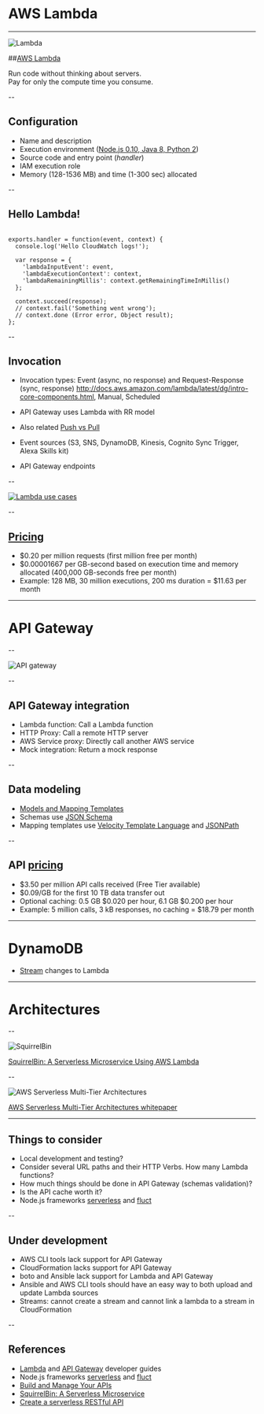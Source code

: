 
#  AWS Lambda

---

![Lambda](images/Lambda_FullPg_V3-05.png)

##[AWS Lambda](https://aws.amazon.com/lambda/)

Run code without thinking about servers.  
Pay for only the compute time you consume.

--

## Configuration

- Name and description
- Execution environment ([Node.js 0.10, Java 8, Python 2](http://docs.aws.amazon.com/lambda/latest/dg/current-supported-versions.html))
- Source code and entry point (*handler*)
- IAM execution role
- Memory (128-1536 MB) and time (1-300 sec) allocated

--


## Hello Lambda!

<pre><code data-trim class="javascript">
exports.handler = function(event, context) {
  console.log('Hello CloudWatch logs!');

  var response = {
    'lambdaInputEvent': event,
    'lambdaExecutionContext': context,
    'lambdaRemainingMillis': context.getRemainingTimeInMillis()
  };
  
  context.succeed(response);
  // context.fail('Something went wrong');
  // context.done (Error error, Object result);
};
</code></pre>

--

## Invocation

- Invocation types: Event (async, no response) and Request-Response (sync, response) http://docs.aws.amazon.com/lambda/latest/dg/intro-core-components.html, Manual, Scheduled

- API Gateway uses Lambda with RR model

- Also related [Push vs Pull](http://docs.aws.amazon.com/lambda/latest/dg/intro-invocation-modes.html)

- Event sources (S3, SNS, DynamoDB, Kinesis, Cognito Sync Trigger, Alexa Skills kit)
- API Gateway endpoints

--

[![Lambda use cases](images/lambda_usecases.png)](http://www.slideshare.net/AmazonWebServices/arc308-the-serverless-company-using-aws-lambda)

--

## [Pricing](https://aws.amazon.com/lambda/pricing/)

- $0.20 per million requests (first million free per month)
- $0.00001667 per GB-second based on execution time and memory allocated (400,000 GB-seconds free per month)
- Example: 128 MB, 30 million executions, 200 ms duration = $11.63 per month

---

# API Gateway

--

![API gateway](images/API_Call_Flow_v2.jpg)

--

## API Gateway integration

- Lambda function: Call a Lambda function
- HTTP Proxy: Call a remote HTTP server
- AWS Service proxy: Directly call another AWS service
- Mock integration: Return a mock response

--

## Data modeling

- [Models and Mapping Templates](http://docs.aws.amazon.com/apigateway/latest/developerguide/models-mappings.html)
- Schemas use [JSON Schema](http://json-schema.org/)
- Mapping templates use [Velocity Template Language](https://velocity.apache.org/engine/releases/velocity-1.7/user-guide.html) and [JSONPath](http://goessner.net/articles/JsonPath/)

--

## API [pricing](https://aws.amazon.com/api-gateway/pricing/)

- $3.50 per million API calls received (Free Tier available)
- $0.09/GB for the first 10 TB data transfer out
- Optional caching: 0.5 GB $0.020 per hour, 6.1 GB $0.200 per hour
- Example: 5 million calls, 3 kB responses, no caching = $18.79 per month

---

# DynamoDB

- [Stream](http://docs.aws.amazon.com/amazondynamodb/latest/developerguide/Streams.html) changes to Lambda

---

# Architectures

--

![SquirrelBin](images/squirrelbin-arch.png)

[SquirrelBin: A Serverless Microservice Using AWS Lambda](https://aws.amazon.com/blogs/compute/the-squirrelbin-architecture-a-serverless-microservice-using-aws-lambda/)

--

![AWS Serverless Multi-Tier Architectures](images/serverless_arch.png)

[AWS Serverless Multi-Tier Architectures whitepaper](https://d0.awsstatic.com/whitepapers/AWS_Serverless_Multi-Tier_Archiectures.pdf)

---

## Things to consider

- Local development and testing?
- Consider several URL paths and their HTTP Verbs. How many Lambda functions?
- How much things should be done in API Gateway (schemas validation)?
- Is the API cache worth it?
- Node.js frameworks [serverless](https://github.com/serverless/serverless) and [fluct](https://github.com/fluct/fluct)

--

## Under development

- AWS CLI tools lack support for API Gateway
- CloudFormation lacks support for API Gateway
- boto and Ansible lack support for Lambda and API Gateway
- Ansible and AWS CLI tools should have an easy way to both upload and update Lambda sources
- Streams: cannot create a stream and cannot link a lambda to a stream in CloudFormation

--

## References

- [Lambda](http://docs.aws.amazon.com/lambda/latest/dg/welcome.html) and [API Gateway](http://docs.aws.amazon.com/apigateway/latest/developerguide/welcome.html) developer guides
- Node.js frameworks [serverless](https://github.com/serverless/serverless) and [fluct](https://github.com/fluct/fluct)
- [Build and Manage Your APIs](http://www.slideshare.net/AmazonWebServices/build-and-manage-your-apis-with-amazon-api-gateway)
- [SquirrelBin: A Serverless Microservice](https://aws.amazon.com/blogs/compute/the-squirrelbin-architecture-a-serverless-microservice-using-aws-lambda/)
- [Create a serverless RESTful API](https://cloudonaut.io/create-a-serverless-restful-api-with-api-gateway-swagger-lambda-and-dynamodb/)
